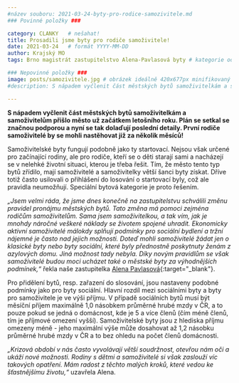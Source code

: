 ```yaml
---
#název souboru: 2021-03-24-byty-pro-rodice-samozivitele.md
### Povinné položky ###

category: CLANKY   # nešahat!
title: Prosadili jsme byty pro rodiče samoživitele!
date: 2021-03-24   # formát YYYY-MM-DD
author: Krajský MO
tags: Brno magistrát zastupitelstvo Alena-Pavlasová byty # kategorie odděleny mezerami, např. volby zemědělství životní-prostředí piráti (viz https://jihomoravsky.pirati.cz/tags/)

### Nepovinné položky ###
image: posts/samozivitele.jpg # obrázek ideálně 420x677px minifikovaný přes https://tinypng.com/
#description: S nápadem vyčlenit část městských bytů samoživitelkám a samoživitelům přišlo město už začátkem letošního roku. Plán se setkal se značnou podporou a nyní se tak dolaďují poslední detaily. První rodiče samoživitelé by se mohli nastěhovat již za několik měsíců!

---
```

**S nápadem vyčlenit část městských bytů samoživitelkám a samoživitelům přišlo město už začátkem letošního roku. Plán se setkal se značnou podporou a nyní se tak dolaďují poslední detaily. První rodiče samoživitelé by se mohli nastěhovat již za několik měsíců!**

Samoživitelské byty fungují podobně jako ty startovací. Nejsou však určené pro začínající rodiny, ale pro rodiče, kteří se o děti starají sami a nacházejí se v nelehké životní situaci, kterou je třeba řešit. Tím, že město tento typ bytů zřídilo, mají samoživitelé a samoživitelky větší šanci byty získat. Dříve totiž často usilovali o přihlášení do losování o startovací byly, což ale pravidla neumožňují. Speciální bytová kategorie je proto řešením. 

*„Jsem velmi ráda, že jsme dnes konečně na zastupitelstvu schválili změnu pravidel pronájmu městských bytů. Tato změna má pomoci zejména rodičům samoživitelům. Sama jsem samoživitelkou, a tak vím, jak je mnohdy náročné veškeré  náklady se životem spojené uhradit. Ekonomicky aktivní samoživitelé málokdy splňují podmínky pro sociální bydlení a tržní nájemné je často nad jejich možnosti. Doteď mohli samoživitelé žádat jen o klasické byty nebo byty sociální, které byly přednostně poskytnuty ženám z azylových domu. Jiná možnost tady nebyla. Díky novým pravidlům se však samoživitelé budou moci ucházet také o městské byty za výhodnějších podmínek,“* řekla naše zastupitelka [Alena Pavlasová](https://jihomoravsky.pirati.cz/lide/alena-pavlasova/){:target="_blank"}.

Pro přidělení bytů, resp. zařazení do slosování, jsou nastaveny podobné podmínky jako pro byty sociální. Hlavní rozdíl mezi sociálními byty a byty pro samoživitele je ve výši příjmu. V případě sociálních bytů musí být měsíční příjem maximálně 1,0 násobkem průměrné hrubé mzdy v ČR, a to pouze pokud se jedná o domácnost, kde je 5 a více členů (čím méně členů, tím je příjmové omezení vyšší). Samoživitelské byty jsou z hlediska příjmu omezeny méně - jeho maximální výše může dosahovat až 1,2 násobku průměrné hrubé mzdy v ČR a to bez ohledu na počet členů domácnosti. 

*„Krizová období v nás často vyvolávají větší soudržnost, otevřou nám oči a ukáží nové možnosti. Rodiny s dětmi a samoživitelé si však zaslouží víc takových opatření. Mám radost z těchto malých kroků, které vedou ke šťastnějšímu životu,“* uzavřela Alena. 

